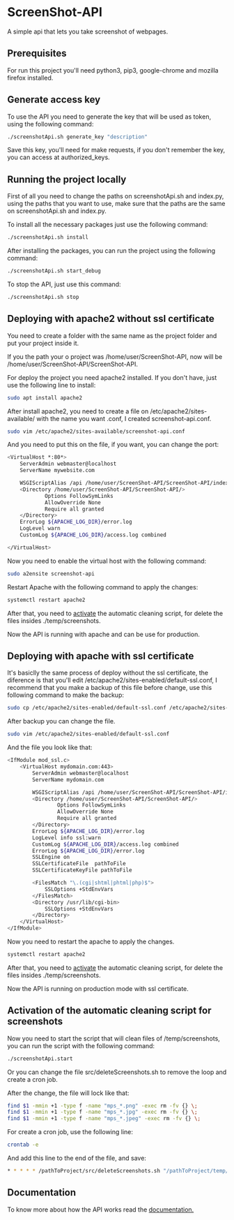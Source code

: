 # ScreenShot-API
A simple api that lets you take screenshot of webpages.

## Prerequisites

For run this project you'll need python3, pip3, google-chrome and mozilla firefox installed.

## Generate access key

To use the API you need to generate the key that will be used as token, using the following command:

```sh
./screenshotApi.sh generate_key "description"
```

Save this key, you'll need for make requests, if you don't remember the key, you can access at authorized_keys.

## Running the project locally

First of all you need to change the paths on screenshotApi.sh and index.py, using the paths that you want to use, make sure that the paths are the same on screenshotApi.sh and index.py.

To install all the necessary packages just use the following command:

```sh
./screenshotApi.sh install
```

After installing the packages, you can run the project using the following command:

```sh
./screenshotApi.sh start_debug
```

To stop the API, just use this command:

```sh
./screenshotApi.sh stop
```

## Deploying with apache2 without ssl certificate


You need to create a folder with the same name as the project folder and put your project inside it.

If you the path your o project was /home/user/ScreenShot-API, now will be /home/user/ScreenShot-API/ScreenShot-API.

For deploy the project you need apache2 installed. If you don't have, just use the following line to install:

```sh
sudo apt install apache2
```

After install apache2, you need to create a file on /etc/apache2/sites-available/ with the name you want .conf, I created screenshot-api.conf.

```sh
sudo vim /etc/apache2/sites-available/screenshot-api.conf
```

And you need to put this on the file, if you want, you can change the port:

```sh
<VirtualHost *:80*>
    ServerAdmin webmaster@localhost
    ServerName mywebsite.com

    WSGIScriptAlias /api /home/user/ScreenShot-API/ScreenShot-API/index.wsgi
    <Directory /home/user/ScreenShot-API/ScreenShot-API/>
            Options FollowSymLinks
            AllowOverride None
            Require all granted
    </Directory>
    ErrorLog ${APACHE_LOG_DIR}/error.log
    LogLevel warn
    CustomLog ${APACHE_LOG_DIR}/access.log combined

</VirtualHost>
```

Now you need to enable the virtual host with the following command:

```sh
sudo a2ensite screenshot-api
```

Restart Apache with the following command to apply the changes:

```sh
systemctl restart apache2
```

After that, you need to [activate](#activation-of-the-automatic-cleaning-script-for-screenshots) the automatic cleaning script, for delete the files insides ./temp/screenshots.

Now the API is running with apache and can be use for production.

## Deploying with apache with ssl certificate

It's basiclly the same process of deploy without the ssl certificate, the diference is that you'll edit /etc/apache2/sites-enabled/default-ssl.conf, I recommend that you make a backup of this file before change, use this following command to make the backup:

```sh
sudo cp /etc/apache2/sites-enabled/default-ssl.conf /etc/apache2/sites-enabled/default-ssl.conf.bak
```

After backup you can change the file.

```sh
sudo vim /etc/apache2/sites-enabled/default-ssl.conf
```

And the file you look like that:

```sh
<IfModule mod_ssl.c>
	<VirtualHost mydomain.com:443>
		ServerAdmin webmaster@localhost
		ServerName mydomain.com

        WSGIScriptAlias /api /home/user/ScreenShot-API/ScreenShot-API/index.wsgi
        <Directory /home/user/ScreenShot-API/ScreenShot-API/>
                Options FollowSymLinks
                AllowOverride None
                Require all granted
        </Directory>
        ErrorLog ${APACHE_LOG_DIR}/error.log
		LogLevel info ssl:warn
        CustomLog ${APACHE_LOG_DIR}/access.log combined
		ErrorLog ${APACHE_LOG_DIR}/error.log
		SSLEngine on
		SSLCertificateFile	pathToFile
		SSLCertificateKeyFile pathToFile

		<FilesMatch "\.(cgi|shtml|phtml|php)$">
            SSLOptions +StdEnvVars
		</FilesMatch>
		<Directory /usr/lib/cgi-bin>
            SSLOptions +StdEnvVars
		</Directory>
	</VirtualHost>
</IfModule>

```

Now you need to restart the apache to apply the changes.

```sh
systemctl restart apache2
```

After that, you need to [activate](#activation-of-the-automatic-cleaning-script-for-screenshots) the automatic cleaning script, for delete the files insides ./temp/screenshots.

Now the API is running on production mode with ssl certificate.

## Activation of the automatic cleaning script for screenshots

Now you need to start the script that will clean files of /temp/screenshots, you can run the script with the following command:

```sh
./screenshotApi.start
```

Or you can change the file src/deleteScreenshots.sh to remove the loop and create a cron job.

After the change, the file will lock like that:

```sh
find $1 -mmin +1 -type f -name "mps_*.png" -exec rm -fv {} \;
find $1 -mmin +1 -type f -name "mps_*.jpg" -exec rm -fv {} \;
find $1 -mmin +1 -type f -name "mps_*.jpeg" -exec rm -fv {} \;
```

For create a cron job, use the following line:

```sh
crontab -e
```

And add this line to the end of the file, and save:

```sh
* * * * * /pathToProject/src/deleteScreenshots.sh "/pathToProject/temp/screenshots"
```

## Documentation

To know more about how the API works read the [documentation.](DOCUMENTATION.md)
